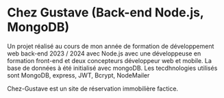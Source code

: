 # Chez Gustave (Back-end Node.js, MongoDB)

Un projet réalisé au cours de mon année de formation de développement web back-end 2023 / 2024 avec Node.js avec une développeuse en formation front-end et deux concepteurs développeur web et mobile. La base de données à été initialisé avec mongoDB. Les tecdhnologies utilisés sont MongoDB, express, JWT, Bcrypt, NodeMailer

Chez-Gustave est un site de réservation immobilière factice.
